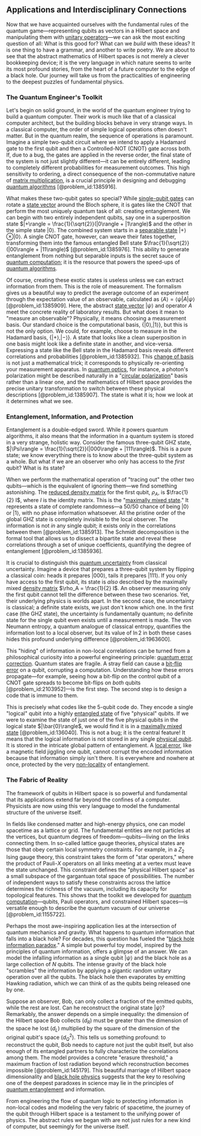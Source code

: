 ## Applications and Interdisciplinary Connections

Now that we have acquainted ourselves with the fundamental rules of the quantum game—representing qubits as vectors in a Hilbert space and manipulating them with [unitary operators](@article_id:150700)—we can ask the most exciting question of all: What is this good for? What can we *build* with these ideas? It is one thing to have a grammar, and another to write poetry. We are about to see that the abstract mathematics of Hilbert spaces is not merely a clever bookkeeping device; it is the very language in which nature seems to write its most profound stories, from the heart of a future computer to the edge of a black hole. Our journey will take us from the practicalities of engineering to the deepest puzzles of fundamental physics.

### The Quantum Engineer's Toolkit

Let's begin on solid ground, in the world of the quantum engineer trying to build a quantum computer. Their work is much like that of a classical computer architect, but the building blocks behave in very strange ways. In a classical computer, the order of simple logical operations often doesn't matter. But in the quantum realm, the sequence of operations is paramount. Imagine a simple two-qubit circuit where we intend to apply a Hadamard gate to the first qubit and then a Controlled-NOT (CNOT) gate across both. If, due to a bug, the gates are applied in the reverse order, the final state of the system is not just slightly different—it can be entirely different, leading to completely different probabilities for measurement outcomes. This high sensitivity to ordering, a direct consequence of the non-commutative nature of [matrix multiplication](@article_id:155541), is a crucial principle in designing and debugging [quantum algorithms](@article_id:146852) [@problem_id:1385916].

What makes these two-qubit gates so special? While [single-qubit gates](@article_id:145995) can rotate a [state vector](@article_id:154113) around the Bloch sphere, it is gates like the CNOT that perform the most uniquely quantum task of all: creating entanglement. We can begin with two entirely independent qubits, say one in a superposition state $|+\rangle = \frac{1}{\sqrt{2}}(|0\rangle + |1\rangle)$ and the other in the simple state $|0\rangle$. The combined system starts in a [separable state](@article_id:142495) $|+\rangle \otimes |0\rangle$. A single CNOT gate, however, can weave their fates together, transforming them into the famous entangled Bell state $\frac{1}{\sqrt{2}}(|00\rangle + |11\rangle)$ [@problem_id:1385976]. This ability to generate entanglement from nothing but separable inputs is the secret sauce of [quantum computation](@article_id:142218); it is the resource that powers the speed-ups of [quantum algorithms](@article_id:146852).

Of course, creating these exotic states is useless unless we can extract information from them. This is the role of measurement. The formalism gives us a beautiful way to predict the average outcome of an experiment through the expectation value of an observable, calculated as $\langle A \rangle = \langle\psi|A|\psi\rangle$ [@problem_id:1385909]. Here, the abstract [state vector](@article_id:154113) $|\psi\rangle$ and operator $A$ meet the concrete reality of laboratory results. But what does it mean to "measure an observable"? Physically, it means choosing a measurement basis. Our standard choice is the computational basis, $\{|0\rangle, |1\rangle\}$, but this is not the only option. We could, for example, choose to measure in the Hadamard basis, $\{|+\rangle, |-\rangle\}$. A state that looks like a clean superposition in one basis might look like a definite state in another, and vice-versa. Expressing a state like the Bell state in the Hadamard basis reveals different correlations and probabilities [@problem_id:1385932]. This [change of basis](@article_id:144648) is not just a mathematical trick; it corresponds to physically re-orienting your measurement apparatus. In [quantum optics](@article_id:140088), for instance, a photon's polarization might be described naturally in a "[circular polarization](@article_id:261208)" basis rather than a linear one, and the mathematics of Hilbert space provides the precise unitary transformation to switch between these physical descriptions [@problem_id:1385907]. The state is what it is; how we look at it determines what we see.

### Entanglement, Information, and Protection

Entanglement is a double-edged sword. While it powers quantum algorithms, it also means that the information in a quantum system is stored in a very strange, holistic way. Consider the famous three-qubit GHZ state, $|\Psi\rangle = \frac{1}{\sqrt{2}}(|000\rangle + |111\rangle)$. This is a pure state; we know everything there is to know about the three-qubit system as a whole. But what if we are an observer who only has access to the *first* qubit? What is its state?

When we perform the mathematical operation of "tracing out" the other two qubits—which is the equivalent of ignoring them—we find something astonishing. The [reduced density matrix](@article_id:145821) for the first qubit, $\rho_A$, is $\frac{1}{2} I$, where $I$ is the identity matrix. This is the "[maximally mixed state](@article_id:137281)." It represents a state of complete randomness—a 50/50 chance of being $|0\rangle$ or $|1\rangle$, with no phase information whatsoever. All the pristine order of the global GHZ state is completely invisible to the local observer. The information is not *in* any single qubit; it exists only in the correlations between them [@problem_id:1385913]. The Schmidt decomposition is the formal tool that allows us to dissect a bipartite state and reveal these correlations through a set of unique coefficients, quantifying the degree of entanglement [@problem_id:1385936].

It is crucial to distinguish this [quantum uncertainty](@article_id:155636) from classical uncertainty. Imagine a device that prepares a three-qubit system by flipping a classical coin: heads it prepares $|000\rangle$, tails it prepares $|111\rangle$. If you only have access to the first qubit, its state is *also* described by the maximally mixed [density matrix](@article_id:139398) $\rho_A = \frac{1}{2} I$. An observer measuring only the first qubit cannot tell the difference between these two scenarios. Yet, their underlying physics is worlds apart. In the second case, the uncertainty is classical; a definite state exists, we just don't know which one. In the first case (the GHZ state), the uncertainty is fundamentally quantum; no definite state for the single qubit even exists until a measurement is made. The von Neumann entropy, a quantum analogue of classical entropy, quantifies the information lost to a local observer, but its value of $\ln 2$ in both these cases hides this profound underlying difference [@problem_id:1963600].

This "hiding" of information in non-local correlations can be turned from a philosophical curiosity into a powerful engineering principle: [quantum error correction](@article_id:139102). Quantum states are fragile. A stray field can cause a [bit-flip error](@article_id:147083) on a qubit, corrupting a computation. Understanding how these errors propagate—for example, seeing how a bit-flip on the control qubit of a CNOT gate spreads to become bit-flips on *both* qubits [@problem_id:2103952]—is the first step. The second step is to design a code that is immune to them.

This is precisely what codes like the 5-qubit code do. They encode a single "logical" qubit into a highly [entangled state](@article_id:142422) of five "physical" qubits. If we were to examine the state of just one of the five physical qubits in the logical state $|\bar{0}\rangle$, we would find it is in a [maximally mixed state](@article_id:137281) [@problem_id:136040]. This is not a bug; it is the central feature! It means that the logical information is not stored in any single [physical qubit](@article_id:137076). It is stored in the intricate global pattern of entanglement. A [local error](@article_id:635348), like a magnetic field jiggling one qubit, cannot corrupt the encoded information because that information simply isn't there. It is everywhere and nowhere at once, protected by the very [non-locality](@article_id:139671) of entanglement.

### The Fabric of Reality

The framework of qubits in Hilbert space is so powerful and fundamental that its applications extend far beyond the confines of a computer. Physicists are now using this very language to model the fundamental structure of the universe itself.

In fields like condensed matter and high-energy physics, one can model spacetime as a lattice or grid. The fundamental entities are not particles at the vertices, but quantum degrees of freedom—qubits—living on the links connecting them. In so-called lattice gauge theories, physical states are those that obey certain local symmetry constraints. For example, in a $Z_2$ Ising gauge theory, this constraint takes the form of "star operators," where the product of Pauli-$X$ operators on all links meeting at a vertex must leave the state unchanged. This constraint defines the "physical Hilbert space" as a small subspace of the gargantuan total space of possibilities. The number of independent ways to satisfy these constraints across the lattice determines the richness of the vacuum, including its capacity for topological features. This shows that the toolkit we developed for [quantum computation](@article_id:142218)—qubits, Pauli operators, and constrained Hilbert spaces—is versatile enough to describe the quantum vacuum of our universe [@problem_id:1155722].

Perhaps the most awe-inspiring application lies at the intersection of quantum mechanics and gravity. What happens to quantum information that falls into a black hole? For decades, this question has fueled the "[black hole information paradox](@article_id:139646)." A simple but powerful toy model, inspired by the principles of quantum information, offers a glimpse of an answer. We can model the infalling information as a single qubit $| \psi \rangle$ and the black hole as a large collection of $N$ qubits. The intense gravity of the black hole "scrambles" the information by applying a gigantic random unitary operation over all the qubits. The black hole then evaporates by emitting Hawking radiation, which we can think of as the qubits being released one by one.

Suppose an observer, Bob, can only collect a fraction of the emitted qubits, while the rest are lost. Can he reconstruct the original state $|\psi\rangle$? Remarkably, the answer depends on a simple inequality: the dimension of the Hilbert space Bob collects ($d_R$) must be greater than the dimension of the space he lost ($d_L$) multiplied by the square of the dimension of the original qubit's space ($d_Q^2$). This tells us something profound: to reconstruct the qubit, Bob needs to capture not just the qubit itself, but also enough of its entangled partners to fully characterize the correlations among them. The model provides a concrete "erasure threshold," a maximum fraction of lost radiation beyond which reconstruction becomes impossible [@problem_id:145179]. This beautiful marriage of Hilbert space dimensionality and [black hole physics](@article_id:159978) suggests that the key to resolving one of the deepest paradoxes in science may lie in the principles of [quantum entanglement](@article_id:136082) and information.

From engineering the flow of quantum logic to protecting information in non-local codes and modeling the very fabric of spacetime, the journey of the qubit through Hilbert space is a testament to the unifying power of physics. The abstract rules we began with are not just rules for a new kind of computer, but seemingly for the universe itself.
